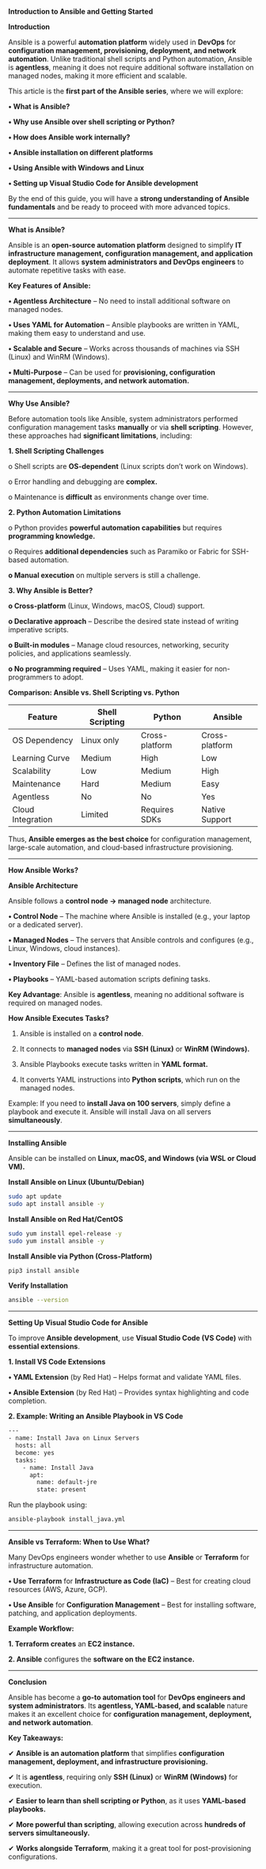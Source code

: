 **Introduction to Ansible and Getting Started**

**Introduction**

Ansible is a powerful **automation platform** widely used in **DevOps** for **configuration management, provisioning, deployment, and network automation**. Unlike traditional shell scripts and Python automation, Ansible is **agentless**, meaning it does not require additional software installation on managed nodes, making it more efficient and scalable.

This article is the **first part of the Ansible series**, where we will explore:

**•	What is Ansible?**

**•	Why use Ansible over shell scripting or Python?**

**•	How does Ansible work internally?**

**•	Ansible installation on different platforms**

**•	Using Ansible with Windows and Linux**

**•	Setting up Visual Studio Code for Ansible development**

By the end of this guide, you will have a **strong understanding of Ansible fundamentals** and be ready to proceed with more advanced topics.

---

**What is Ansible?**

Ansible is an **open-source automation platform** designed to simplify **IT infrastructure management, configuration management, and application deployment**. It allows **system administrators and DevOps engineers** to automate repetitive tasks with ease.

**Key Features of Ansible:**

**•	Agentless Architecture** – No need to install additional software on managed nodes.

**•	Uses YAML for Automation** – Ansible playbooks are written in YAML, making them easy to understand and use.

**•	Scalable and Secure** – Works across thousands of machines via SSH (Linux) and WinRM (Windows).

**•	Multi-Purpose** – Can be used for **provisioning, configuration management, deployments, and network automation.**

---

**Why Use Ansible?**

Before automation tools like Ansible, system administrators performed configuration management tasks **manually** or via **shell scripting**. However, these approaches had **significant limitations**, including:

**1.	Shell Scripting Challenges**

o	Shell scripts are **OS-dependent** (Linux scripts don’t work on Windows).

o	Error handling and debugging are **complex.**

o	Maintenance is **difficult** as environments change over time.

**2.	Python Automation Limitations**

o	Python provides **powerful automation capabilities** but requires **programming knowledge.**

o	Requires **additional dependencies** such as Paramiko or Fabric for SSH-based automation.

**o	Manual execution** on multiple servers is still a challenge.

**3.	Why Ansible is Better?**

**o	Cross-platform** (Linux, Windows, macOS, Cloud) support.

**o	Declarative approach** – Describe the desired state instead of writing imperative scripts.

**o	Built-in modules** – Manage cloud resources, networking, security policies, and applications seamlessly.

**o	No programming required** – Uses YAML, making it easier for non-programmers to adopt.

**Comparison: Ansible vs. Shell Scripting vs. Python**

| Feature              | Shell Scripting | Python | Ansible |
|----------------------|----------------|--------|---------|
| OS Dependency       | Linux only      | Cross-platform | Cross-platform |
| Learning Curve      | Medium          | High   | Low |
| Scalability         | Low             | Medium | High |
| Maintenance         | Hard            | Medium | Easy |
| Agentless          | No              | No     | Yes |
| Cloud Integration  | Limited         | Requires SDKs | Native Support |

Thus, **Ansible emerges as the best choice** for configuration management, large-scale automation, and cloud-based infrastructure provisioning.

---

**How Ansible Works?**

**Ansible Architecture**

Ansible follows a **control node → managed node** architecture.

**•	Control Node** – The machine where Ansible is installed (e.g., your laptop or a dedicated server).

**•	Managed Nodes** – The servers that Ansible controls and configures (e.g., Linux, Windows, cloud instances).

**•	Inventory File** – Defines the list of managed nodes.

**•	Playbooks** – YAML-based automation scripts defining tasks.

**Key Advantage**: Ansible is **agentless**, meaning no additional software is required on managed nodes.

**How Ansible Executes Tasks?**

1.	Ansible is installed on a **control node**.
  
2.	It connects to **managed nodes** via **SSH (Linux)** or **WinRM (Windows).**
  
3.	Ansible Playbooks execute tasks written in **YAML format.**

4.	It converts YAML instructions into **Python scripts**, which run on the managed nodes.

Example: If you need to **install Java on 100 servers**, simply define a playbook and execute it. Ansible will install Java on all servers **simultaneously**.

---

**Installing Ansible**

Ansible can be installed on **Linux, macOS, and Windows (via WSL or Cloud VM).**

**Install Ansible on Linux (Ubuntu/Debian)**

```sh
sudo apt update
sudo apt install ansible -y
```

**Install Ansible on Red Hat/CentOS**

```sh
sudo yum install epel-release -y
sudo yum install ansible -y
```

**Install Ansible via Python (Cross-Platform)**

```sh
pip3 install ansible
```

**Verify Installation**

```sh
ansible --version
```

---

**Setting Up Visual Studio Code for Ansible**

To improve **Ansible development**, use **Visual Studio Code (VS Code)** with **essential extensions**.

**1. Install VS Code Extensions**

**•	YAML Extension** (by Red Hat) – Helps format and validate YAML files.

**•	Ansible Extension** (by Red Hat) – Provides syntax highlighting and code completion.

**2. Example: Writing an Ansible Playbook in VS Code**

```sh
---
- name: Install Java on Linux Servers
  hosts: all
  become: yes
  tasks:
    - name: Install Java
      apt:
        name: default-jre
        state: present
```

Run the playbook using:

```sh
ansible-playbook install_java.yml
```

---

**Ansible vs Terraform: When to Use What?**

Many DevOps engineers wonder whether to use **Ansible** or **Terraform** for infrastructure automation.

**•	Use Terraform** for **Infrastructure as Code (IaC)** – Best for creating cloud resources (AWS, Azure, GCP).

**•	Use Ansible** for **Configuration Management** – Best for installing software, patching, and application deployments.

**Example Workflow:**

**1.	Terraform creates** an **EC2 instance.**

**2.	Ansible** configures the **software on the EC2 instance.**

---

**Conclusion**

Ansible has become a **go-to automation tool** for **DevOps engineers and system administrators**. Its **agentless, YAML-based, and scalable** nature makes it an excellent choice for **configuration management, deployment, and network automation**.

**Key Takeaways:**

✔ **Ansible is an automation platform** that simplifies **configuration management, deployment, and infrastructure provisioning.**

✔ It is **agentless**, requiring only **SSH (Linux)** or **WinRM (Windows)** for execution.

✔ **Easier to learn than shell scripting or Python**, as it uses **YAML-based playbooks.**

✔ **More powerful than scripting**, allowing execution across **hundreds of servers simultaneously.**

✔ **Works alongside Terraform**, making it a great tool for post-provisioning configurations.
